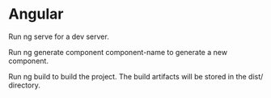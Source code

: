 # Angular

Run ng serve for a dev server.

Run ng generate component component-name to generate a new component.

Run ng build to build the project. The build artifacts will be stored in the dist/ directory. 
